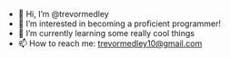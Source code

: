 - 👋 Hi, I’m @trevormedley
- 👀 I’m interested in becoming a proficient programmer!
- 🌱 I’m currently learning some really cool things
- 📫 How to reach me: trevormedley10@gmail.com

<!---
trevormedley/trevormedley is a ✨ special ✨ repository because its `README.md` (this file) appears on your GitHub profile.
You can click the Preview link to take a look at your changes.
--->
